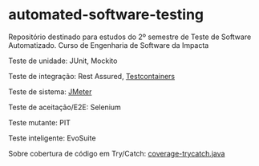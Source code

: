 # automated-software-testing
Repositório destinado para estudos do 2º semestre de Teste de Software Automatizado. Curso de Engenharia de Software da Impacta

Teste de unidade: JUnit, Mockito

Teste de integração: Rest Assured, [Testcontainers](https://github.com/DeveloperArthur/quarkus-with-mysql/tree/main/src/test/java/org/acme/integrationtest)

Teste de sistema: [JMeter](https://github.com/DeveloperArthur/CQRS-with-RabbitMQ-Redis-InfraAsCode/tree/main/src/test/java/br/com/arthur/cqrs/systemtest)

Teste de aceitação/E2E: Selenium

Teste mutante: PIT

Teste inteligente: EvoSuite

Sobre cobertura de código em Try/Catch: [coverage-trycatch.java](https://github.com/DeveloperArthur/algoritmos-guias-anotacoes-uteis/blob/main/coverage-trycatch.java)
